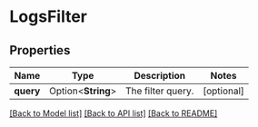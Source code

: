 # LogsFilter

## Properties

Name | Type | Description | Notes
------------ | ------------- | ------------- | -------------
**query** | Option<**String**> | The filter query. | [optional]

[[Back to Model list]](../README.md#documentation-for-models) [[Back to API list]](../README.md#documentation-for-api-endpoints) [[Back to README]](../README.md)


